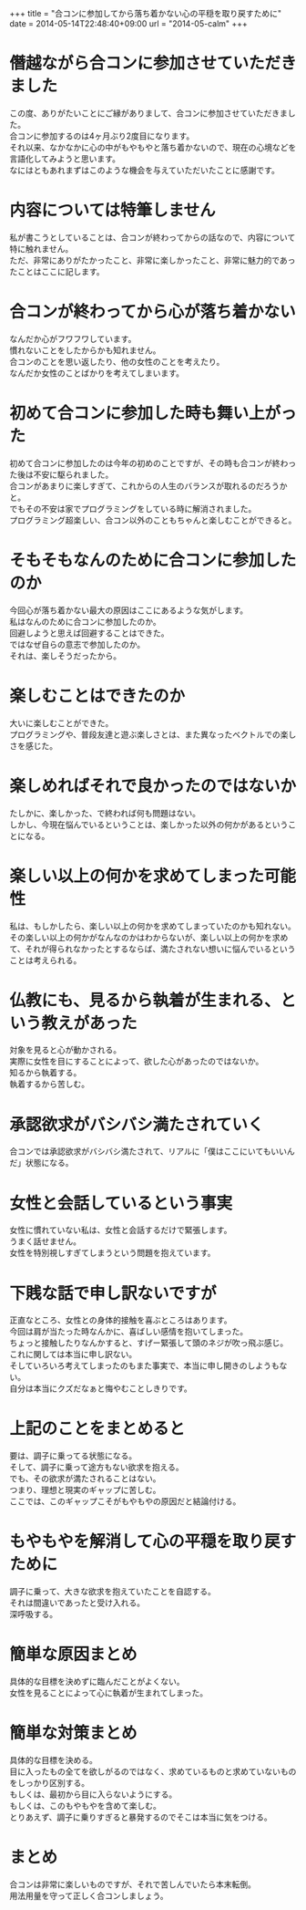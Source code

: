 +++
title = "合コンに参加してから落ち着かない心の平穏を取り戻すために"
date = 2014-05-14T22:48:40+09:00
url = "2014-05-calm"
+++

# 僭越ながら合コンに参加させていただきました
この度、ありがたいことにご縁がありまして、合コンに参加させていただきました。  
合コンに参加するのは4ヶ月ぶり2度目になります。  
それ以来、なかなかに心の中がもやもやと落ち着かないので、現在の心境などを言語化してみようと思います。  
なにはともあれまずはこのような機会を与えていただいたことに感謝です。

# 内容については特筆しません
私が書こうとしていることは、合コンが終わってからの話なので、内容について特に触れません。  
ただ、非常にありがたかったこと、非常に楽しかったこと、非常に魅力的であったことはここに記します。

# 合コンが終わってから心が落ち着かない
なんだか心がフワフワしています。  
慣れないことをしたからかも知れません。  
合コンのことを思い返したり、他の女性のことを考えたり。  
なんだか女性のことばかりを考えてしまいます。

# 初めて合コンに参加した時も舞い上がった
初めて合コンに参加したのは今年の初めのことですが、その時も合コンが終わった後は不安に駆られました。  
合コンがあまりに楽しすぎて、これからの人生のバランスが取れるのだろうかと。  
でもその不安は家でプログラミングをしている時に解消されました。  
プログラミング超楽しい、合コン以外のこともちゃんと楽しむことができると。

# そもそもなんのために合コンに参加したのか
今回心が落ち着かない最大の原因はここにあるような気がします。  
私はなんのために合コンに参加したのか。  
回避しようと思えば回避することはできた。  
ではなぜ自らの意志で参加したのか。  
それは、楽しそうだったから。

# 楽しむことはできたのか
大いに楽しむことができた。  
プログラミングや、普段友達と遊ぶ楽しさとは、また異なったベクトルでの楽しさを感じた。

# 楽しめればそれで良かったのではないか
たしかに、楽しかった、で終われば何も問題はない。  
しかし、今現在悩んでいるということは、楽しかった以外の何かがあるということになる。

# 楽しい以上の何かを求めてしまった可能性
私は、もしかしたら、楽しい以上の何かを求めてしまっていたのかも知れない。  
その楽しい以上の何かがなんなのかはわからないが、楽しい以上の何かを求めて、それが得られなかったとするならば、満たされない想いに悩んでいるということは考えられる。

# 仏教にも、見るから執着が生まれる、という教えがあった
対象を見ると心が動かされる。  
実際に女性を目にすることによって、欲した心があったのではないか。  
知るから執着する。  
執着するから苦しむ。

# 承認欲求がバシバシ満たされていく
合コンでは承認欲求がバシバシ満たされて、リアルに「僕はここにいてもいいんだ」状態になる。

# 女性と会話しているという事実
女性に慣れていない私は、女性と会話するだけで緊張します。  
うまく話せません。  
女性を特別視しすぎてしまうという問題を抱えています。

# 下賎な話で申し訳ないですが
正直なところ、女性との身体的接触を喜ぶところはあります。  
今回は肩が当たった時なんかに、喜ばしい感情を抱いてしまった。  
ちょっと接触したりなんかすると、すげー緊張して頭のネジが吹っ飛ぶ感じ。  
これに関しては本当に申し訳ない。  
そしていろいろ考えてしまったのもまた事実で、本当に申し開きのしようもない。  
自分は本当にクズだなぁと悔やむことしきりです。

# 上記のことをまとめると
要は、調子に乗ってる状態になる。  
そして、調子に乗って途方もない欲求を抱える。  
でも、その欲求が満たされることはない。  
つまり、理想と現実のギャップに苦しむ。  
ここでは、このギャップこそがもやもやの原因だと結論付ける。

# もやもやを解消して心の平穏を取り戻すために
調子に乗って、大きな欲求を抱えていたことを自認する。  
それは間違いであったと受け入れる。  
深呼吸する。

# 簡単な原因まとめ
具体的な目標を決めずに臨んだことがよくない。  
女性を見ることによって心に執着が生まれてしまった。

# 簡単な対策まとめ
具体的な目標を決める。  
目に入ったもの全てを欲しがるのではなく、求めているものと求めていないものをしっかり区別する。  
もしくは、最初から目に入らないようにする。  
もしくは、このもやもやを含めて楽しむ。  
とりあえず、調子に乗りすぎると暴発するのでそこは本当に気をつける。

# まとめ
合コンは非常に楽しいものですが、それで苦しんでいたら本末転倒。  
用法用量を守って正しく合コンしましょう。

